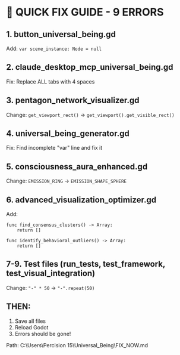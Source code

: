 # 🚨 QUICK FIX GUIDE - 9 ERRORS

## 1. button_universal_being.gd
Add: `var scene_instance: Node = null`

## 2. claude_desktop_mcp_universal_being.gd  
Fix: Replace ALL tabs with 4 spaces

## 3. pentagon_network_visualizer.gd
Change: `get_viewport_rect()` → `get_viewport().get_visible_rect()`

## 4. universal_being_generator.gd
Fix: Find incomplete "var" line and fix it

## 5. consciousness_aura_enhanced.gd
Change: `EMISSION_RING` → `EMISSION_SHAPE_SPHERE`

## 6. advanced_visualization_optimizer.gd
Add:
```gdscript
func find_consensus_clusters() -> Array:
    return []
    
func identify_behavioral_outliers() -> Array:
    return []
```

## 7-9. Test files (run_tests, test_framework, test_visual_integration)
Change: `"-" * 50` → `"-".repeat(50)`

## THEN:
1. Save all files
2. Reload Godot
3. Errors should be gone!

Path: C:\Users\Percision 15\Universal_Being\FIX_NOW.md